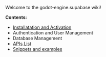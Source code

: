 Welcome to the godot-engine.supabase wiki!

**Contents:**  
- [Installatation and Activation](https://github.com/fenix-hub/godot-engine.supabase/wiki/Installation-and-Activation)
- Authentication and User Management
- Database Management
- [APIs List](https://github.com/fenix-hub/godot-engine.supabase/wiki/Classes-and-APIs-List)
- [Snippets and examples](https://github.com/fenix-hub/godot-engine.supabase/wiki/snippets-and-examples)
